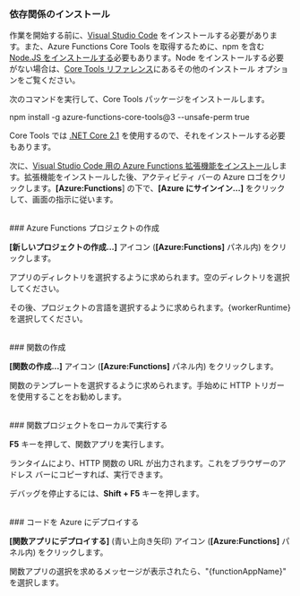 ### 依存関係のインストール

作業を開始する前に、<a href="https://go.microsoft.com/fwlink/?linkid=2016593" target="_blank">Visual Studio Code</a> をインストールする必要があります。また、Azure Functions Core Tools を取得するために、npm を含む <a href="https://go.microsoft.com/fwlink/?linkid=2016195" target="_blank">Node.JS をインストールする</a>必要もあります。Node をインストールする必要がない場合は、<a href="https://go.microsoft.com/fwlink/?linkid=2016192" target="_blank">Core Tools リファレンス</a>にあるその他のインストール オプションをご覧ください。

次のコマンドを実行して、Core Tools パッケージをインストールします。

<MarkdownHighlighter>npm install -g azure-functions-core-tools@3 --unsafe-perm true</MarkdownHighlighter>

Core Tools では <a href="https://go.microsoft.com/fwlink/?linkid=2016373" target="_blank">.NET Core 2.1</a> を使用するので、それをインストールする必要もあります。

次に、<a href="https://go.microsoft.com/fwlink/?linkid=2016800" target="_blank">Visual Studio Code 用の Azure Functions 拡張機能をインストール</a>します。拡張機能をインストールした後、アクティビティ バーの Azure ロゴをクリックします。**\[Azure:Functions**] の下で、**\[Azure にサインイン...]** をクリックして、画面の指示に従います。

<br/>
### Azure Functions プロジェクトの作成

**\[新しいプロジェクトの作成…]** アイコン (**\[Azure:Functions]** パネル内) をクリックします。

アプリのディレクトリを選択するように求められます。空のディレクトリを選択してください。

その後、プロジェクトの言語を選択するように求められます。{workerRuntime} を選択してください。

<br/>
### 関数の作成

**\[関数の作成…]** アイコン (**\[Azure:Functions]** パネル内) をクリックします。

関数のテンプレートを選択するように求められます。手始めに HTTP トリガーを使用することをお勧めします。

<br/>
### 関数プロジェクトをローカルで実行する

**F5** キーを押して、関数アプリを実行します。

ランタイムにより、HTTP 関数の URL が出力されます。これをブラウザーのアドレス バーにコピーすれば、実行できます。

デバッグを停止するには、**Shift + F5** キーを押します。

<br/>
### コードを Azure にデプロイする

**\[関数アプリにデプロイする]** (青い上向き矢印) アイコン (**\[Azure:Functions]** パネル内) をクリックします。

関数アプリの選択を求めるメッセージが表示されたら、"{functionAppName}" を選択します。
